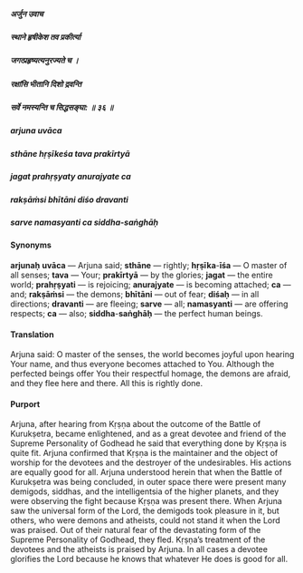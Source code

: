 ##### अर्जुन उवाच
##### स्थाने हृषीकेश तव प्रकीर्त्या
##### जगत्प्रहृष्यत्यनुरज्यते च ।
##### रक्षांसि भीतानि दिशो द्रवन्ति
##### सर्वे नमस्यन्ति च सिद्धसङ्घा: ॥ ३६ ॥

##### arjuna uvāca
##### sthāne hṛṣīkeśa tava prakīrtyā
##### jagat prahṛṣyaty anurajyate ca
##### rakṣāṁsi bhītāni diśo dravanti
##### sarve namasyanti ca siddha-saṅghāḥ

#### Synonyms

**arjunaḥ** **uvāca** — Arjuna said; **sthāne** — rightly; **hṛṣīka**-**īśa** — O master of all senses; **tava** — Your; **prakīrtyā** — by the glories; **jagat** — the entire world; **prahṛṣyati** — is rejoicing; **anurajyate** — is becoming attached; **ca** — and; **rakṣāṁsi** — the demons; **bhītāni** — out of fear; **diśaḥ** — in all directions; **dravanti** — are fleeing; **sarve** — all; **namasyanti** — are offering respects; **ca** — also; **siddha**-**saṅghāḥ** — the perfect human beings.

#### Translation

Arjuna said: O master of the senses, the world becomes joyful upon hearing Your name, and thus everyone becomes attached to You. Although the perfected beings offer You their respectful homage, the demons are afraid, and they flee here and there. All this is rightly done.

#### Purport

Arjuna, after hearing from Kṛṣṇa about the outcome of the Battle of Kurukṣetra, became enlightened, and as a great devotee and friend of the Supreme Personality of Godhead he said that everything done by Kṛṣṇa is quite fit. Arjuna confirmed that Kṛṣṇa is the maintainer and the object of worship for the devotees and the destroyer of the undesirables. His actions are equally good for all. Arjuna understood herein that when the Battle of Kurukṣetra was being concluded, in outer space there were present many demigods, siddhas, and the intelligentsia of the higher planets, and they were observing the fight because Kṛṣṇa was present there. When Arjuna saw the universal form of the Lord, the demigods took pleasure in it, but others, who were demons and atheists, could not stand it when the Lord was praised. Out of their natural fear of the devastating form of the Supreme Personality of Godhead, they fled. Kṛṣṇa’s treatment of the devotees and the atheists is praised by Arjuna. In all cases a devotee glorifies the Lord because he knows that whatever He does is good for all.